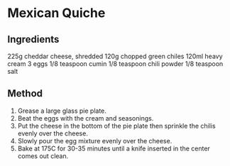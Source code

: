 # Mexican Quiche

## Ingredients

225g cheddar cheese, shredded
120g chopped green chiles
120ml heavy cream
3 eggs
1/8 teaspoon cumin
1/8 teaspoon chili powder
1/8 teaspoon salt

## Method

1. Grease a large glass pie plate.
2. Beat the eggs with the cream and seasonings.
3. Put the cheese in the bottom of the pie plate then sprinkle the chilis evenly over the cheese.
4. Slowly pour the egg mixture evenly over the cheese.
5. Bake at 175C for 30-35 minutes until a knife inserted in the center comes out clean.
